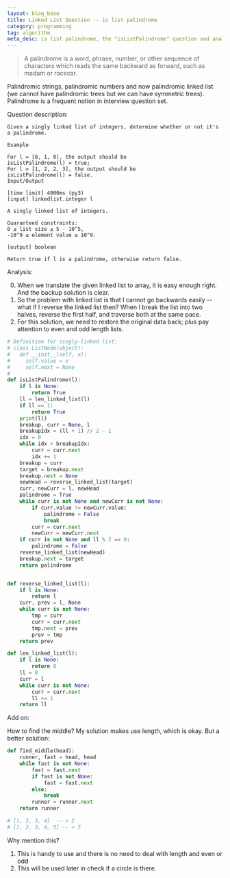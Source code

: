 ```yaml
---
layout: blog_base
title: Linked List Question -- is list palindrome
category: programming
tag: algorithm
meta_desc: is list palindrome, the "isListPalindrome" question and analysis
---
```


> A palindrome is a word, phrase, number, or other sequence of characters which reads the same backward as forward, such as madam or racecar.

Palindromic strings, palindromic numbers and now palindromic linked list (we cannot have palindromic trees but we can have symmetric trees). Palindrome is a frequent notion in interview question set.

Question description:

~~~
Given a singly linked list of integers, determine whether or not it's a palindrome.

Example

For l = [0, 1, 0], the output should be
isListPalindrome(l) = true;
For l = [1, 2, 2, 3], the output should be
isListPalindrome(l) = false.
Input/Output

[time limit] 4000ms (py3)
[input] linkedlist.integer l

A singly linked list of integers.

Guaranteed constraints:
0 ≤ list size ≤ 5 · 10^5,
-10^9 ≤ element value ≤ 10^9.

[output] boolean

Return true if l is a palindrome, otherwise return false.
~~~

Analysis:

0. When we translate the given linked list to array, it is easy enough right. And the backup solution is clear.
1. So the problem with linked list is that I cannot go backwards easily -- what if I reverse the linked list then? When I break the list into two halves, reverse the first half, and traverse both at the same pace.
2. For this solution, we need to restore the original data back; plus pay attention to even and odd length lists.

~~~python
# Definition for singly-linked list:
# class ListNode(object):
#   def __init__(self, x):
#     self.value = x
#     self.next = None
#
def isListPalindrome(l):
    if l is None:
        return True
    ll = len_linked_list(l)
    if ll == 1:
        return True
    print(ll)
    breakup, curr = None, l
    breakupIdx = (ll + 1) // 2 - 1
    idx = 0
    while idx < breakupIdx:
        curr = curr.next
        idx += 1
    breakup = curr
    target = breakup.next
    breakup.next = None
    newHead = reverse_linked_list(target)
    curr, newCurr = l, newHead
    palindrome = True
    while curr is not None and newCurr is not None:
        if curr.value != newCurr.value:
            palindrome = False
            break
        curr = curr.next
        newCurr = newCurr.next
    if curr is not None and ll % 2 == 0:
        palindrome = False
    reverse_linked_list(newHead)
    breakup.next = target
    return palindrome


def reverse_linked_list(l):
    if l is None:
        return l
    curr, prev = l, None
    while curr is not None:
        tmp = curr
        curr = curr.next
        tmp.next = prev
        prev = tmp
    return prev

def len_linked_list(l):
    if l is None:
        return 0
    ll = 0
    curr = l
    while curr is not None:
        curr = curr.next
        ll += 1
    return ll
~~~

Add on:

How to find the middle? My solution makes use length, which is okay. But a better solution:

~~~python
def find_middle(head):
    runner, fast = head, head
    while fast is not None:
        fast = fast.next
        if fast is not None:
            fast = fast.next
        else:
            break
        runner = runner.next
    return runner

# [1, 2, 3, 4]  -- > 2
# [1, 2, 3, 4, 5] -- > 3
~~~

Why mention this?

1. This is handy to use and there is no need to deal with length and even or odd
2. This will be used later in check if a circle is there.
